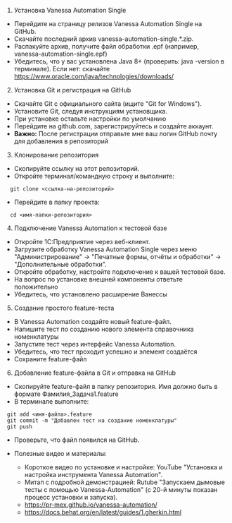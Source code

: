 1. Установка Vanessa Automation Single
   
* Перейдите на страницу релизов Vanessa Automation Single на GitHub.
* Скачайте последний архив vanessa-automation-single.*.zip.
* Распакуйте архив, получите файл обработки .epf (например, vanessa-automation-single.epf)
* Убедитесь, что у вас установлена Java 8+ (проверить: java -version в терминале). Если нет: скачайте https://www.oracle.com/java/technologies/downloads/

2. Установка Git и регистрация на GitHub
   
* Скачайте Git с официального сайта (ищите "Git for Windows").
* Установите Git, следуя инструкциям установщика.
* При установке оставьте настройки по умолчанию
* Перейдите на github.com, зарегистрируйтесь и создайте аккаунт.
* **Важно:** После регистрации отправьте мне ваш логин GitHub почту для добавления в репозиторий

3. Клонирование репозитория
   
* Скопируйте ссылку на этот репозиторий.
* Откройте терминал/командную строку и выполните:

```
  git clone <ссылка-на-репозиторий>
```

  
* Перейдите в папку проекта:

```
  cd <имя-папки-репозитория>
```
  

4. Подключение Vanessa Automation к тестовой базе
   
* Откройте 1С:Предприятие через веб-клиент.
* Загрузите обработку Vanessa Automation Single через меню "Администрирование" → "Печатные формы, отчёты и обработки" → "Дополнительные обработки".
* Откройте обработку, настройте подключение к вашей тестовой базе.
* На вопрос по установке внешней компоненты ответьте положительно
* Убедитесь, что установлено расширение Ванессы

5. Создание простого feature-теста
   
* В Vanessa Automation создайте новый feature-файл.
* Напишите тест по созданию нового элемента справочника номенклатуры
* Запустите тест через интерфейс Vanessa Automation.
* Убедитесь, что тест проходит успешно и элемент создаётся
* Сохраните feature-файл

6. Добавление feature-файла в Git и отправка на GitHub

* Скопируйте feature-файл в папку репозитория. Имя должно быть в формате Фамилия_Задача1.feature
* В терминале выполните:

 ``` 
  git add <имя-файла>.feature
  git commit -m "Добавлен тест на создание номенклатуры"
  git push
```
  
* Проверьте, что файл появился на GitHub.

* Полезные видео и материалы:
  * Короткое видео по установке и настройке: YouTube "Установка и настройка инструмента Vanessa Automation".
  * Митап с подробной демонстрацией: Rutube "Запускаем дымовые тесты с помощью Vanessa-Automation" (с 20-й минуты показан процесс установки и запуска).
  * https://pr-mex.github.io/vanessa-automation/
  * https://docs.behat.org/en/latest/guides/1.gherkin.html
